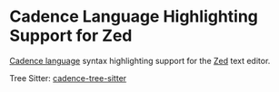 # Cadence Language Highlighting Support for Zed

[Cadence language](https://cadence-lang.org/docs/language) syntax highlighting support for the [Zed](https://zed.dev/) text editor.

Tree Sitter: [cadence-tree-sitter](https://github.com/bluesign/cadence-tree-sitter)
